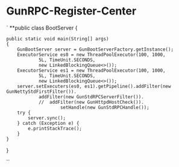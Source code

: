 # GunRPC-Register-Center

`
**public class BootServer {

    public static void main(String[] args)
    {
        GunBootServer server = GunBootServerFactory.getInstance();
        ExecutorService es0 = new ThreadPoolExecutor(100, 1000,
                5L, TimeUnit.SECONDS,
                new LinkedBlockingQueue<>());
        ExecutorService es1 = new ThreadPoolExecutor(100, 1000,
                5L, TimeUnit.SECONDS,
                new LinkedBlockingQueue<>());
        server.setExecuters(es0, es1).getPipeline().addFilter(new GunNettyStdFirstFilter()).
                addFilter(new GunStdRPCServerFilter()).
                //  addFilter(new GunHttpdHostCheck()).
                        setHandle(new GunStdRPCHandle());
        try {
            server.sync();
        } catch (Exception e) {
            e.printStackTrace();
        }
    }  
}

``